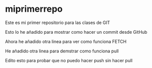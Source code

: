 # miprimerrepo
Este es mi primer repositorio para las clases de GIT

Esto lo he añadido para mostrar como hacer un commit desde GitHub

Ahora he añadido otra linea para ver como funciona FETCH

He añadido otra linea para demstrar como funciona pull

Edito esto para probar que no puedo hacer push sin hacer pull

